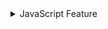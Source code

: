 <details>
  <summary>JavaScript Feature</summary>




## Nullish 

- ?? (Nullish Coalescing Operator)는 null이나 undefined인 경우에만 오른쪽 값을 반환하고, 그 외의 값이면 그대로 왼쪽 값을 반환
- || (Logical OR)는 “falsy” 값이라면(즉 false, 0, '', null, undefined, NaN 등) 오른쪽 값을 반환하고, “truthy” 값이라면 왼쪽 값을 반환

```javascript
const value1 = 0 || 5;    // 0은 falsy이므로, 결과는 5
const value2 = 0 ?? 5;    // 0은 null도 undefined도 아니므로, 결과는 0

console.log(value1); // 5
console.log(value2); // 0

const str1 = '' || '기본값';   // ''는 falsy이므로, 결과는 '기본값'
const str2 = '' ?? '기본값';   // ''는 null도 undefined도 아니므로, 결과는 ''

console.log(str1); // '기본값'
console.log(str2); // ''

let userName = null;
const displayName1 = userName || 'Guest'; // null은 falsy이므로, 'Guest'
const displayName2 = userName ?? 'Guest'; // null이므로, 'Guest'

console.log(displayName1); // 'Guest'
console.log(displayName2); // 'Guest'

```


##  numeric seperators
```javascript

```

```javascript


```

## Map Object vs Object

## IIFE: Immediately Invoked Function Expression


</details>